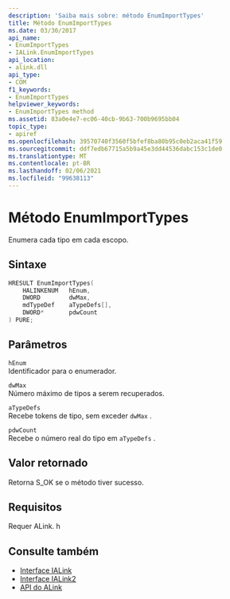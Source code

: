 ```yaml
---
description: 'Saiba mais sobre: método EnumImportTypes'
title: Método EnumImportTypes
ms.date: 03/30/2017
api_name:
- EnumImportTypes
- IALink.EnumImportTypes
api_location:
- alink.dll
api_type:
- COM
f1_keywords:
- EnumImportTypes
helpviewer_keywords:
- EnumImportTypes method
ms.assetid: 83a0e4e7-ec06-40cb-9b63-700b9695bb04
topic_type:
- apiref
ms.openlocfilehash: 39570740f3560f5bfef8ba80b95c0eb2aca41f59
ms.sourcegitcommit: ddf7edb67715a5b9a45e3dd44536dabc153c1de0
ms.translationtype: MT
ms.contentlocale: pt-BR
ms.lasthandoff: 02/06/2021
ms.locfileid: "99638113"
---
```

# <a name="enumimporttypes-method"></a>Método EnumImportTypes

Enumera cada tipo em cada escopo.

## <a name="syntax"></a>Sintaxe

```cpp
HRESULT EnumImportTypes(
    HALINKENUM   hEnum,
    DWORD        dwMax,
    mdTypeDef    aTypeDefs[],
    DWORD*       pdwCount
) PURE;
```

## <a name="parameters"></a>Parâmetros

`hEnum`\
Identificador para o enumerador.

`dwMax`\
Número máximo de tipos a serem recuperados.

`aTypeDefs`\
Recebe tokens de tipo, sem exceder `dwMax` .

`pdwCount`\
Recebe o número real do tipo em `aTypeDefs` .

## <a name="return-value"></a>Valor retornado

Retorna S_OK se o método tiver sucesso.

## <a name="requirements"></a>Requisitos

Requer ALink. h

## <a name="see-also"></a>Consulte também

- [Interface IALink](ialink-interface.md)
- [Interface IALink2](ialink2-interface.md)
- [API do ALink](index.md)
